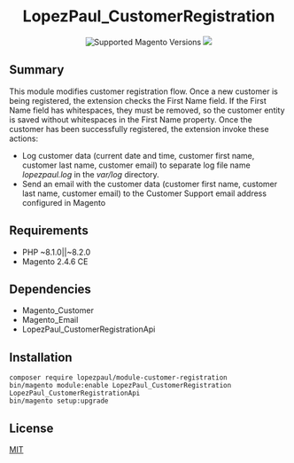 <h1 align="center">LopezPaul_CustomerRegistration</h1> 
<div align="center">
    <img src="https://img.shields.io/badge/magento-2.4-brightgreen.svg?logo=magento&longCache=true&style=flat-square" alt="Supported Magento Versions" />
    <a href="https://opensource.org/licenses/MIT" target="_blank">
        <img src="https://img.shields.io/badge/license-MIT-blue.svg" />
    </a>
</div>

## Summary

This module modifies customer registration flow. Once a new customer is being registered, 
the extension checks the First Name field. If the First Name field has whitespaces, 
they must be removed, so the customer entity is saved without whitespaces in the First Name property. 
Once the customer has been successfully registered, the extension invoke these actions:
- Log customer data (current date and time, customer first name, customer last name, customer email)
to separate log file name _lopezpaul.log_ in the _var/log_ directory.
- Send an email with the customer data (customer first name, customer last name, 
customer email) to the Customer Support email address configured in Magento

## Requirements

- PHP ~8.1.0||~8.2.0
- Magento 2.4.6 CE

## Dependencies

- Magento_Customer
- Magento_Email
- LopezPaul_CustomerRegistrationApi

## Installation

```
composer require lopezpaul/module-customer-registration
bin/magento module:enable LopezPaul_CustomerRegistration LopezPaul_CustomerRegistrationApi
bin/magento setup:upgrade
```

## License

[MIT](https://opensource.org/licenses/MIT)
